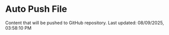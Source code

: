 # Auto Push File

Content that will be pushed to GitHub repository.
Last updated: 08/09/2025, 03:58:10 PM